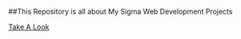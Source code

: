 ##This Repository is all about My Sigma Web Development Projects

[Take A Look](https://aashishkrpd.github.io/Sigma-Web-Development-Projects/)


